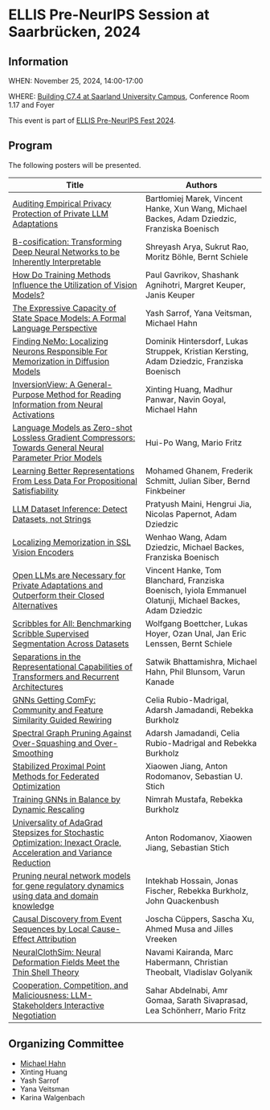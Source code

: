 # ELLIS Pre-NeurIPS Session at Saarbrücken, 2024


## Information

WHEN: November 25, 2024, 14:00-17:00

WHERE: [Building C7.4 at Saarland University Campus](https://www.uni-saarland.de/standort/saarbruecken/lageplan/gebaeude/c74.html), Conference Room 1.17 and Foyer

This event is part of [ELLIS Pre-NeurIPS Fest 2024](https://ellis.eu/news/ellis-pre-neurips-fest-2024-celebrate-connect-collaborate).

## Program

The following posters will be presented.

| Title          | Authors               |
| ------------- | ------------------- | 
| [Auditing Empirical Privacy Protection of Private LLM Adaptations](https://openreview.net/forum?id=vFIC8Le5UH)		| Bartłomiej Marek, Vincent Hanke, Xun Wang, Michael Backes, Adam Dziedzic, Franziska Boenisch | 					
| [B-cosification: Transforming Deep Neural Networks to be Inherently Interpretable](https://arxiv.org/abs/2411.00715)		| Shreyash Arya, Sukrut Rao, Moritz Böhle, Bernt Schiele | 		
| [How Do Training Methods Influence the Utilization of Vision Models?](https://arxiv.org/abs/2410.14470) | Paul Gavrikov, Shashank Agnihotri, Margret Keuper, Janis Keuper | 
| [The Expressive Capacity of State Space Models: A Formal Language Perspective](https://arxiv.org/abs/2405.17394) | Yash Sarrof, Yana Veitsman, Michael Hahn | 
| [Finding NeMo: Localizing Neurons Responsible For Memorization in Diffusion Models](https://arxiv.org/abs/2406.02366)	| Dominik Hintersdorf, Lukas Struppek, Kristian Kersting, Adam Dziedzic, Franziska Boenisch | 				
| [InversionView: A General-Purpose Method for Reading Information from Neural Activations](https://arxiv.org/abs/2405.17653) | Xinting Huang, Madhur Panwar, Navin Goyal, Michael Hahn | 
| [Language Models as Zero-shot Lossless Gradient Compressors: Towards General Neural Parameter Prior Models](https://arxiv.org/abs/2409.17836) | Hui-Po Wang, Mario Fritz |
| [Learning Better Representations From Less Data For Propositional Satisfiability](https://arxiv.org/abs/2402.08365)		| Mohamed Ghanem, Frederik Schmitt, Julian Siber, Bernd Finkbeiner | 		
| [LLM Dataset Inference: Detect Datasets, not Strings](https://arxiv.org/abs/2406.06443)		| Pratyush Maini, Hengrui Jia, Nicolas Papernot, Adam Dziedzic | 			
| [Localizing Memorization in SSL Vision Encoders](https://arxiv.org/abs/2409.19069)		| Wenhao Wang, Adam Dziedzic, Michael Backes, Franziska Boenisch | 								
| 	[Open LLMs are Necessary for Private Adaptations and Outperform their Closed Alternatives](https://openreview.net/pdf?id=pLpb6hGOif#:~:text=In%20summary%2C%20our%20results%20highlight,%2C%20and%20more%20cost%2Deffective.)	| Vincent Hanke, Tom Blanchard, Franziska Boenisch, Iyiola Emmanuel Olatunji, Michael Backes, Adam Dziedzic |			
| [Scribbles for All: Benchmarking Scribble Supervised Segmentation Across Datasets](https://arxiv.org/abs/2408.12489) | Wolfgang Boettcher, Lukas Hoyer, Ozan Unal, Jan Eric Lenssen, Bernt Schiele  |
| [Separations in the Representational Capabilities of Transformers and Recurrent Architectures](https://arxiv.org/abs/2406.09347) | Satwik Bhattamishra, Michael Hahn, Phil Blunsom, Varun Kanade | 
| 	[GNNs Getting ComFy: Community and Feature Similarity Guided Rewiring](https://openreview.net/forum?id=g6v09VxgFw)		| Celia Rubio-Madrigal, Adarsh Jamadandi, Rebekka Burkholz | 					
| [Spectral Graph Pruning Against Over-Squashing and Over-Smoothing](https://arxiv.org/abs/2404.04612)	| Adarsh Jamadandi, Celia Rubio-Madrigal and Rebekka Burkholz | 														
| [Stabilized Proximal Point Methods for Federated Optimization](https://arxiv.org/abs/2407.07084) | Xiaowen Jiang, Anton Rodomanov, Sebastian U. Stich | 
| 	[Training GNNs in Balance by Dynamic Rescaling](https://openreview.net/forum?id=IfZwSRpqHl&noteId=ntdwzEoHV1#)	| Nimrah Mustafa, Rebekka Burkholz | 																									
| [Universality of AdaGrad Stepsizes for Stochastic Optimization: Inexact Oracle, Acceleration and Variance Reduction](https://arxiv.org/abs/2406.06398) | Anton Rodomanov, Xiaowen Jiang, Sebastian Stich | 
| [Pruning neural network models for gene regulatory dynamics using data and domain knowledge](https://arxiv.org/abs/2403.04805v2) | Intekhab Hossain, Jonas Fischer, Rebekka Burkholz, John Quackenbush |
| [Causal Discovery from Event Sequences by Local Cause-Effect Attribution](https://eda.rg.cispa.io/pubs/2024/cascade-cueppers,xu,musa,vreeken.pdf) | Joscha Cüppers, Sascha Xu, Ahmed Musa and Jilles Vreeken |
| [NeuralClothSim: Neural Deformation Fields Meet the Thin Shell Theory](https://arxiv.org/abs/2308.12970v3) | Navami Kairanda, Marc Habermann, Christian Theobalt, Vladislav Golyanik |
| [Cooperation, Competition, and Maliciousness: LLM-Stakeholders Interactive Negotiation](https://openreview.net/forum?id=59E19c6yrN) | Sahar Abdelnabi, Amr Gomaa, Sarath Sivaprasad, Lea Schönherr, Mario Fritz | 

## Organizing Committee

- [Michael Hahn](https://mhahn.info/)
- Xinting Huang
- Yash Sarrof
- Yana Veitsman
- Karina Walgenbach

